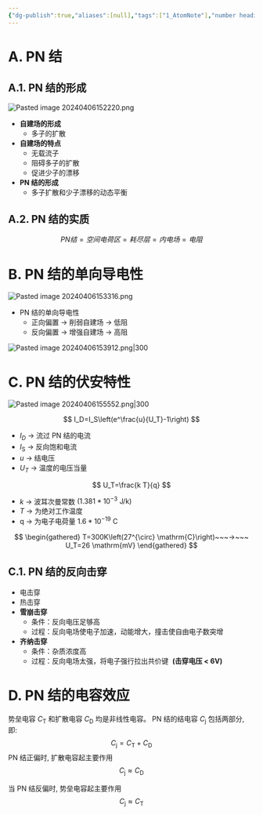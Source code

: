 ```yaml
---
{"dg-publish":true,"aliases":[null],"tags":["1_AtomNote"],"number headings":"auto, first-level 1, max 6, A.1.","Created-Date":"2024-04-06 14:51:58","Modified-Date":"2024-04-18 11:53:18","permalink":"/A01_Lessons/Ac03_模电_模拟电子技术基础/PN结/","dgPassFrontmatter":true}
---
```




# A. PN 结

## A.1. PN 结的形成


![Pasted image 20240406152220.png](/img/user/Z02_ObFiles/Attachments/Pasted%20image%2020240406152220.png)

- **自建场的形成**
	- 多子的扩散
- **自建场的特点**
	- 无载流子
	- 阻碍多子的扩散
	- 促进少子的漂移
- **PN 结的形成**
	- 多子扩散和少子漂移的动态平衡




## A.2. PN 结的实质


$$PN结=空间电荷区=耗尽层=内电场=电阻$$



# B. PN 结的单向导电性



![Pasted image 20240406153316.png](/img/user/Z02_ObFiles/Attachments/Pasted%20image%2020240406153316.png)


- PN 结的单向导电性
	- 正向偏置 -> 削弱自建场 -> 低阻
	- 反向偏置 -> 增强自建场 -> 高阻


![Pasted image 20240406153912.png|300](/img/user/Z02_ObFiles/Attachments/Pasted%20image%2020240406153912.png)




# C. PN 结的伏安特性

![Pasted image 20240406155552.png|300](/img/user/Z02_ObFiles/Attachments/Pasted%20image%2020240406155552.png)



$$
I_D=I_S\left(e^\frac{u}{U_T}-1\right)
$$


- $I_D$ -> 流过 PN 结的电流
- $I_{\mathrm{S}}$ -> 反向饱和电流
- $u$ -> 结电压
- $U_{T}$ -> 温度的电压当量

$$
U_T=\frac{k T}{q}
$$

- $k$ -> 波耳次曼常数 $(1.381 * 10^{-3} \mathrm{~J} / \mathrm{k})$
- $T$ -> 为绝对工作温度
- $\mathrm{q}$ -> 为电子电荷量 $1.6*10^{-19}$ $\mathrm{C}$

$$
\begin{gathered}
T=300K\left(27^{\circ} \mathrm{C}\right)~~~->~~~
U_T=26 \mathrm{mV}
\end{gathered}
$$








## C.1. PN 结的反向击穿

- 电击穿
- 热击穿
- **雪崩击穿**
	- 条件：反向电压足够高
	- 过程：反向电场使电子加速，动能增大，撞击使自由电子数突增
- **齐纳击穿**
	- 条件：杂质浓度高
	- 过程：反向电场太强，将电子强行拉出共价键  **(击穿电压 < 6V)**





# D. PN 结的电容效应
势垒电容 $C_{\mathrm{T}}$ 和扩散电容 $C_{\mathrm{D}}$ 均是非线性电容。
$\mathrm{P} \mathrm{N}$ 结的结电容 $C_{\mathrm{j}}$ 包括两部分, 即:
$$
C_{\mathrm{j}}=C_{\mathrm{T}}+C_{\mathrm{D}}
$$
$\mathrm{PN}$ 结正偏时, 扩散电容起主要作用
$$
C_{\mathrm{j}} \approx C_{\mathrm{D}}
$$

当 $\mathrm{P} \mathrm{N}$ 结反偏时, 势垒电容起主要作用
$$
C_{\mathrm{j}} \approx C_{\mathrm{T}}
$$




